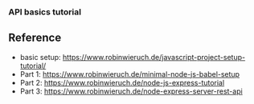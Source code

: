 ### API basics tutorial

## Reference
- basic setup: https://www.robinwieruch.de/javascript-project-setup-tutorial/
- Part 1: https://www.robinwieruch.de/minimal-node-js-babel-setup
- Part 2: https://www.robinwieruch.de/node-js-express-tutorial
- Part 3: https://www.robinwieruch.de/node-express-server-rest-api
